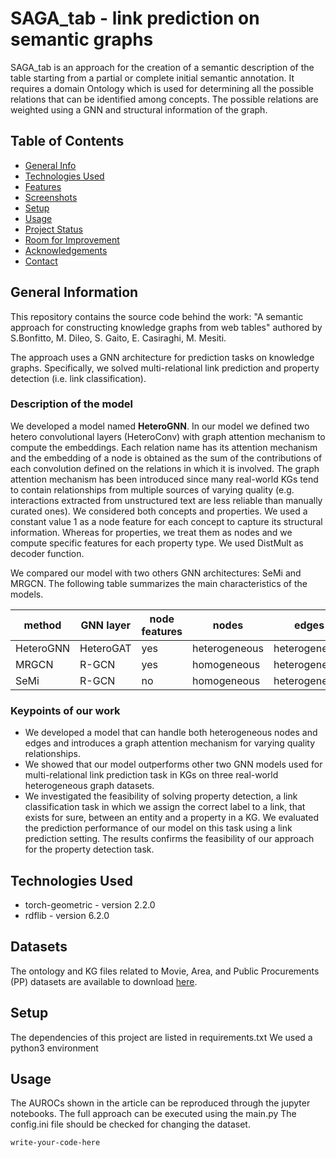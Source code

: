 # SAGA_tab - link prediction on semantic graphs
SAGA_tab is an approach for the creation of a semantic
description of the table starting from a partial or complete initial semantic annotation. 
It requires a domain Ontology which is used for determining all the possible relations that can be identified among
concepts. 
The possible relations are weighted  using a GNN and structural information of the graph.

## Table of Contents

* [General Info](#general-information)
* [Technologies Used](#technologies-used)
* [Features](#features)
* [Screenshots](#screenshots)
* [Setup](#setup)
* [Usage](#usage)
* [Project Status](#project-status)
* [Room for Improvement](#room-for-improvement)
* [Acknowledgements](#acknowledgements)
* [Contact](#contact)



## General Information
This repository contains the source code behind the work:
"A semantic approach for constructing knowledge graphs  from web tables" authored by
S.Bonfitto, M. Dileo, S. Gaito, E. Casiraghi, M. Mesiti.

The approach uses a GNN architecture for prediction tasks on knowledge graphs. 
Specifically, we solved multi-relational link prediction and property detection (i.e. link classification).

### Description of the model
We developed a model named __HeteroGNN__. In our model we defined two hetero convolutional layers (HeteroConv) with graph attention mechanism to compute the embeddings. Each relation name has its attention mechanism and the embedding of a node is obtained as the sum of the contributions of each convolution defined on the relations in which it is involved. The graph attention mechanism has been introduced since many real-world KGs tend to contain relationships from multiple sources of varying quality (e.g. interactions extracted from unstructured text are less reliable than manually curated ones).  We considered both concepts and properties. We used a constant value 1 as a node feature for each concept to capture its structural information. Whereas for properties, we treat them as nodes and we compute specific features for each property type. We used DistMult as decoder function.

We compared our model with two others GNN architectures: SeMi and MRGCN. The following table summarizes the main characteristics of the models.

| method         | GNN layer | node features | nodes         | edges         |
|----------------|-----------|---------------|---------------|---------------|
| HeteroGNN      | HeteroGAT | yes           | heterogeneous | heterogeneous |
| MRGCN          | R-GCN     | yes           | homogeneous   | heterogeneous |
| SeMi           | R-GCN     | no            | homogeneous   | heterogeneous |

### Keypoints of our work
- We developed a model that can handle both heterogeneous nodes and edges and introduces a graph attention mechanism for varying quality relationships.
- We showed that our model outperforms other two GNN models used for multi-relational link prediction task in KGs on three real-world heterogeneous graph datasets.
- We investigated the feasibility of solving property detection, a link classification task in which we assign the correct label to a link, that exists for sure, between an entity and a property in a KG. We evaluated the prediction performance of our model on this task using a link prediction setting. The results confirms the feasibility of our approach for the property detection task.


## Technologies Used
- torch-geometric - version 2.2.0
- rdflib - version 6.2.0


## Datasets
The ontology and KG files related to Movie, Area, and Public Procurements (PP) datasets are available to download [here]().


## Setup
The dependencies of this project are listed in requirements.txt 
We used a python3 environment


## Usage
The AUROCs shown in the article can be reproduced through the jupyter notebooks.
The full approach can be executed using the main.py
The config.ini file should be checked for changing the dataset.

`write-your-code-here`
